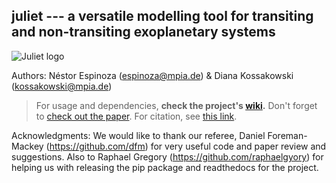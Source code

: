 juliet --- a versatile modelling tool for transiting and non-transiting exoplanetary systems
---

![Juliet logo](juliet.png?raw=true)

Authors: Néstor Espinoza (espinoza@mpia.de) & Diana Kossakowski (kossakowski@mpia.de)

> For usage and dependencies, **check the project's [wiki](https://github.com/nespinoza/juliet/wiki).**
> Don't forget to [check out the paper](https://arxiv.org/abs/1812.08549).
> For citation, see [this link](https://github.com/nespinoza/juliet/wiki/Citing-the-code).

Acknowledgments: We would like to thank our referee, Daniel Foreman-Mackey (https://github.com/dfm) for very useful code and paper review and suggestions. Also to Raphael Gregory (https://github.com/raphaelgyory) for helping us with releasing the pip package and readthedocs for the project.
